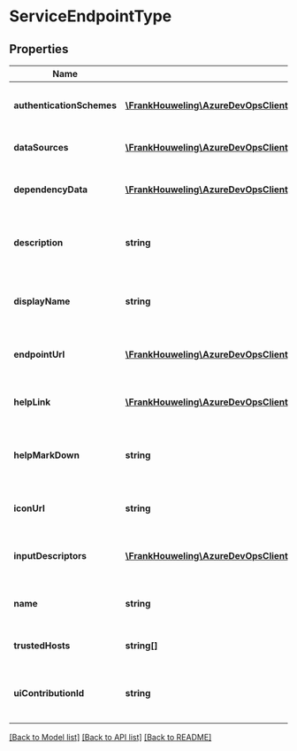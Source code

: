 # ServiceEndpointType

## Properties
Name | Type | Description | Notes
------------ | ------------- | ------------- | -------------
**authenticationSchemes** | [**\FrankHouweling\AzureDevOpsClient\ServiceEndpoint\Model\ServiceEndpointAuthenticationScheme[]**](ServiceEndpointAuthenticationScheme.md) | Authentication scheme of service endpoint type. | [optional] 
**dataSources** | [**\FrankHouweling\AzureDevOpsClient\ServiceEndpoint\Model\DataSource[]**](DataSource.md) | Data sources of service endpoint type. | [optional] 
**dependencyData** | [**\FrankHouweling\AzureDevOpsClient\ServiceEndpoint\Model\DependencyData[]**](DependencyData.md) | Dependency data of service endpoint type. | [optional] 
**description** | **string** | Gets or sets the description of service endpoint type. | [optional] 
**displayName** | **string** | Gets or sets the display name of service endpoint type. | [optional] 
**endpointUrl** | [**\FrankHouweling\AzureDevOpsClient\ServiceEndpoint\Model\EndpointUrl**](EndpointUrl.md) | Gets or sets the endpoint url of service endpoint type. | [optional] 
**helpLink** | [**\FrankHouweling\AzureDevOpsClient\ServiceEndpoint\Model\HelpLink**](HelpLink.md) | Gets or sets the help link of service endpoint type. | [optional] 
**helpMarkDown** | **string** | Gets or sets the help text shown at the endpoint create dialog. | [optional] 
**iconUrl** | **string** | Gets or sets the icon url of service endpoint type. | [optional] 
**inputDescriptors** | [**\FrankHouweling\AzureDevOpsClient\ServiceEndpoint\Model\InputDescriptor[]**](InputDescriptor.md) | Input descriptor of service endpoint type. | [optional] 
**name** | **string** | Gets or sets the name of service endpoint type. | [optional] 
**trustedHosts** | **string[]** | Trusted hosts of a service endpoint type. | [optional] 
**uiContributionId** | **string** | Gets or sets the ui contribution id of service endpoint type. | [optional] 

[[Back to Model list]](../README.md#documentation-for-models) [[Back to API list]](../README.md#documentation-for-api-endpoints) [[Back to README]](../README.md)


